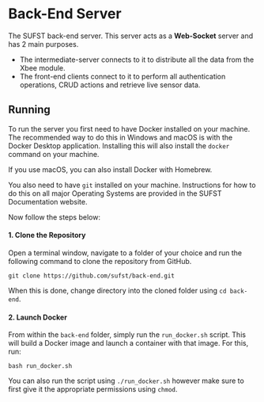 # Back-End Server
The SUFST back-end server. This server acts as a **Web-Socket** server and has 2 main purposes.

- The intermediate-server connects to it to distribute all the data from the Xbee module. 
- The front-end clients connect to it to perform all authentication operations, CRUD actions and retrieve live sensor data.

## Running
To run the server you first need to have Docker installed on your machine. The recommended way to do this in Windows and macOS is with the Docker Desktop application. Installing this will also install the `docker` command on your machine. 

If you use macOS, you can also install Docker with Homebrew. 

You also need to have `git` installed on your machine. Instructions for how to do this on all major Operating Systems are provided in the SUFST Documentation website. 

Now follow the steps below:  

#### 1. Clone the Repository
Open a terminal window, navigate to a folder of your choice and run the following command to clone the repository from GitHub. 

```
git clone https://github.com/sufst/back-end.git
```

When this is done, change directory into the cloned folder using `cd back-end`. 

#### 2. Launch Docker 
From within the `back-end` folder, simply run the `run_docker.sh` script. This will build a Docker image and launch a container with that image. For this, run: 

```
bash run_docker.sh
```

You can also run the script using `./run_docker.sh` however make sure to first give it the appropriate permissions using `chmod`. 
